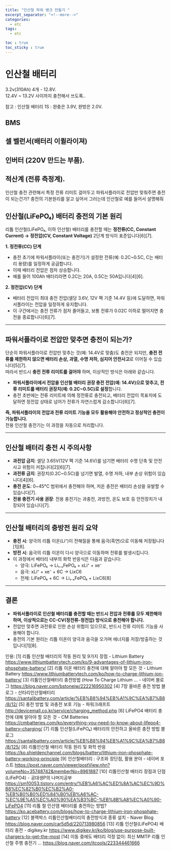 ```yaml
---
title: "인산철 파워 뱅크 만들기 "
excerpt_separator: "<!--more-->"
categories:
  - etc
tags:
  - etc

toc : true
toc_sticky : true
---
```


# 인산철 배터리 
3.2v(310Ah) 4개 - 12.8V.   
12.4V ~ 13.2V 사이까지 충전해서 쓰도록..     

참고 : 인산철 배터리 1S : 완충은 3.9V, 완방은 2.0V.    

## BMS

## 셀 벨런서(배터리 이퀼라이져)

## 인버터 (220V 만드는 부품).   

## 적산계 (전류 측정계).    

인산철 충전 관련해서 특정 전류 리미트 걸어두고 파워서플라이로 전압만 맞춰주면 충전이 되는건가? 충전의 기본원리를 알고 싶어서 그러는데 인산철로 예를 들어서  설명해줘

## 인산철(LiFePO₄) 배터리 충전의 기본 원리

리튬 인산철(LiFePO₄, 이하 인산철) 배터리를 충전할 때는 **정전류(CC, Constant Current) → 정전압(CV, Constant Voltage)** 2단계 방식이 표준입니다[6][7].

**1. 정전류(CC) 단계**
- 충전 초기에 파워서플라이(또는 충전기)가 설정한 전류(예: 0.2C~0.5C, C는 배터리 용량)를 일정하게 공급합니다.
- 이때 배터리 전압은 점차 상승합니다.
- 예를 들어 100Ah 배터리라면 0.2C는 20A, 0.5C는 50A입니다[4][6].

**2. 정전압(CV) 단계**
- 배터리 전압이 최대 충전 전압(셀당 3.6V, 12V 팩 기준 14.4V 등)에 도달하면, 파워서플라이는 전압을 일정하게 유지합니다.
- 이 구간에서는 충전 전류가 점차 줄어들고, 보통 전류가 0.02C 이하로 떨어지면 충전을 종료합니다[6][7].

---

## 파워서플라이로 전압만 맞추면 충전이 되는가?

단순히 파워서플라이로 전압만 맞추는 것(예: 14.4V로 맞춤)도 충전은 되지만, **충전 전류를 제한하지 않으면 배터리 손상, 과열, 수명 저하, 심지어 안전사고**로 이어질 수 있습니다[5][7].  
따라서 반드시 **충전 전류 리미트를 걸어야** 하며, 이상적인 방식은 아래와 같습니다.

- **파워서플라이에서 전압을 인산철 배터리 권장 충전 전압(예: 14.4V)으로 맞추고, 전류 리미트를 배터리 권장치(예: 0.2C~0.5C)로 설정**합니다.
- 충전 초반에는 전류 리미트에 의해 정전류로 충전되고, 배터리 전압이 목표치에 도달하면 정전압 상태로 넘어가 전류가 자연스럽게 감소합니다[6][7].

**즉, 파워서플라이의 전압과 전류 리미트 기능을 모두 활용해야 안전하고 정상적인 충전이 가능합니다.**  
전용 인산철 충전기는 이 과정을 자동으로 처리합니다.

---

## 인산철 배터리 충전 시 주의사항

- **과전압 금지**: 셀당 3.65V(12V 팩 기준 14.6V)를 넘기면 배터리 수명 단축 및 안전사고 위험이 커집니다[2][6][7].
- **과전류 금지**: 권장치(0.2C~0.5C)를 넘기면 발열, 수명 저하, 내부 손상 위험이 있습니다[4][6].
- **충전 온도**: 0~45°C 범위에서 충전해야 하며, 저온 충전은 배터리 손상을 유발할 수 있습니다[7].
- **전용 충전기 사용 권장**: 전용 충전기는 과충전, 과방전, 온도 보호 등 안전장치가 내장되어 있습니다[7].

---

## 인산철 배터리의 충방전 원리 요약

- **충전 시**: 양극의 리튬 이온(Li⁺)이 전해질을 통해 음극(흑연)으로 이동해 저장됩니다[1][8].
- **방전 시**: 음극의 리튬 이온이 다시 양극으로 이동하며 전류를 발생시킵니다.
- 이 과정에서 배터리 내부의 화학 반응식은 다음과 같습니다:
  - 양극: LiFePO₄ → Li₁₋ₓFePO₄ + xLi⁺ + xe⁻
  - 음극: xLi⁺ + xe⁻ + 6C → LixC6
  - 전체: LiFePO₄ + 6C → Li₁₋ₓFePO₄ + LixC6[8]

---

## 결론

- **파워서플라이로 인산철 배터리를 충전할 때는 반드시 전압과 전류를 모두 제한해야 하며, 이상적으로는 CC-CV(정전류-정전압) 방식으로 충전해야 합니다.**
- 전압만 맞추면 과전류로 인한 손상 위험이 있으므로, 반드시 전류 리미트 기능을 사용해야 합니다.
- 충전의 기본 원리는 리튬 이온이 양극과 음극을 오가며 에너지를 저장/방출하는 것입니다[1][8].

인용:
[1] 리튬 인산철 배터리의 작동 원리 및 9가지 장점 - Lithium Battery https://www.lithiumbatterytech.com/ko/9-advantages-of-lithium-iron-phosphate-battery/
[2] 리튬 이온 배터리 충전에 대해 알아야 할 모든 것 - Lithium Battery https://www.lithiumbatterytech.com/ko/how-to-charge-lithium-ion-battery/
[3] 리튬인산철배터리 충전방법 (How To Charge Lithium ... - 네이버 블로그 https://blog.naver.com/bstonejw/222216950302
[4] 7장 올바른 충전 방법 블로그 - 산타리인산철배터리 https://santalibattery.com/article/%EB%B8%94%EB%A1%9C%EA%B7%B8/8/12/
[5] 충전 방법 및 과충전 보호 기능 - 파워크래프트 http://devicemall.co.kr/service/charging_method.php
[6] LiFePO4 배터리 충전에 대해 알아야 할 모든 것 - CM Batteries https://cmbatteries.com/ko/everything-you-need-to-know-about-lifepo4-battery-charging/
[7] 리튬 인산철(LiFePO₄) 배터리의 안전하고 올바른 충전 방법 블로그 https://santalibattery.com/article/%EB%B8%94%EB%A1%9C%EA%B7%B8/8/125/
[8] 리튬인산철 배터리 작동 원리 및 화학 반응 https://ko.shieldenchannel.com/blogs/battery/lithium-iron-phosphate-battery-working-principle
[9] 인산철배터리 : 구조와 장단점, 활용 분야 - 네이버 포스트 https://post.naver.com/viewer/postView.nhn?volumeNo=35748742&memberNo=8961887
[10] 리튬인산철 배터리 장점과 단점 (LiFePO4) - 공대생P의 나머지공부 https://sm10053.tistory.com/entry/%EB%A6%AC%ED%8A%AC%EC%9D%B8%EC%82%B0%EC%B2%A0-%EB%B0%B0%ED%84%B0%EB%A6%AC-%EC%9E%A5%EC%A0%90%EA%B3%BC-%EB%8B%A8%EC%A0%90-LiFePO4
[11] 리튬 철 인산염 배터리를 충전하는 방법? https://ko.acebattery.com/blogs/how-to-charge-lithium-iron-phosphate-battery
[12] 블랙박스 리튬인산철배터리의 충전방식과 종류 설치 - Naver Blog https://blog.naver.com/car5d5d/220713980856
[13] 리튬 인산철(LiFePO4) 배터리 충전 - digikey.kr https://www.digikey.kr/ko/blog/use-purpose-built-chargers-to-get-the-most
[14] 이동 중에도 배터리 걱정 없이: 최신 MMTP 리튬 인산철 주행 충전기 ... https://blog.naver.com/itcools/223344461666
